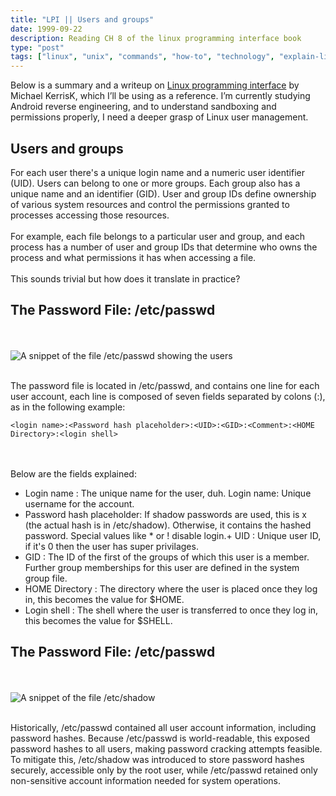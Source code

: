 ```yaml
---
title: "LPI || Users and groups"
date: 1999-09-22
description: Reading CH 8 of the linux programming interface book
type: "post"
tags: ["linux", "unix", "commands", "how-to", "technology", "explain-like-i'm-five", "hacks", "security", "LPI"]
---
```


Below is a summary and a writeup on [Linux programming interface](https://github.com/lancetw/ebook-1/blob/master/01_programming/The%20Linux%20Programming%20Interface.pdf) by Michael KerrisK, which I’ll be using as a reference. I’m currently studying Android reverse engineering, and to understand sandboxing and permissions properly, I need a deeper grasp of Linux user management.

## Users and groups

For each user there's a unique login name and a numeric user identifier (UID). Users can belong to one or more groups. Each group also has a unique name and an identifier (GID). User and group IDs define ownership of various system resources and control the permissions granted to processes accessing those resources. 
<br><br>
For example, each file belongs to a particular user and group, and each process has a number of user and group IDs that determine who owns the process and what permissions it has when accessing a file. 
<br><br>
This sounds trivial but how does it translate in practice?

## The Password File: /etc/passwd
<br><br>
![A snippet of the file /etc/passwd showing the users ](/svg/assets/etcpasswd.svg "A snippet of the file /etc/passwd showing the users")
<br><br>

The password file is located in /etc/passwd, and contains one line for each user account, each line is composed of seven fields separated by colons (:), as in the following example:

```
<login name>:<Password hash placeholder>:<UID>:<GID>:<Comment>:<HOME Directory>:<login shell>
```

<br><br>
Below are the fields explained:

+ Login name : The unique name for the user, duh.
Login name: Unique username for the account.
+ Password hash placeholder: If shadow passwords are used, this is x (the actual hash is in /etc/shadow). Otherwise, it contains the hashed password. Special values like * or ! disable login.+ UID : Unique user ID, if it's 0 then the user has super privilages.
+ GID : The ID of the first of the groups of which this user is a member. Further group memberships for this user are defined in the system group file.
+ HOME Directory : The directory where the user is placed once they log in, this becomes the value for $HOME.
+ Login shell : The shell where the user is transferred to once they log in, this becomes the value for $SHELL.

## The Password File: /etc/passwd
<br><br>
![A snippet of the file /etc/shadow ](/images/shadow.gif "A snippet of the file /etc/shadow showing the users")
<br><br>

Historically, /etc/passwd contained all user account information, including password hashes. Because /etc/passwd is world-readable, this exposed password hashes to all users, making password cracking attempts feasible. To mitigate this, /etc/shadow was introduced to store password hashes securely, accessible only by the root user, while /etc/passwd retained only non-sensitive account information needed for system operations.